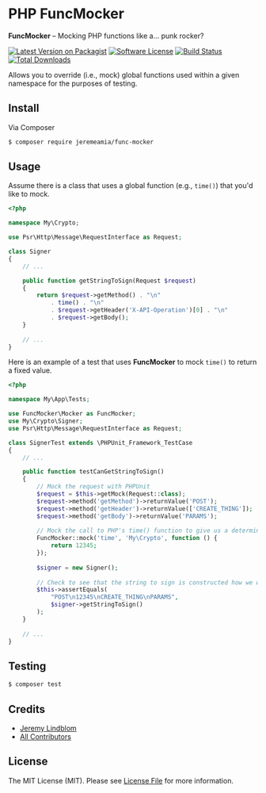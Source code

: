 # PHP FuncMocker

**FuncMocker** – Mocking PHP functions like a... punk rocker?

[![Latest Version on Packagist][ico-version]][link-packagist]
[![Software License][ico-license]](LICENSE.md)
[![Build Status][ico-travis]][link-travis]
[![Total Downloads][ico-downloads]][link-downloads]

Allows you to override (i.e., mock) global functions used within a given namespace for the purposes of testing.

## Install

Via Composer

``` bash
$ composer require jeremeamia/func-mocker
```

## Usage

Assume there is a class that uses a global function (e.g., `time()`) that you'd like to mock.

``` php
<?php

namespace My\Crypto;

use Psr\Http\Message\RequestInterface as Request;

class Signer
{
    // ...

    public function getStringToSign(Request $request)
    {
        return $request->getMethod() . "\n"
            . time() . "\n"
            . $request->getHeader('X-API-Operation')[0] . "\n"
            . $request->getBody();            
    }
    
    // ...
}
```

Here is an example of a test that uses **FuncMocker** to mock `time()` to return a fixed value.

```php
<?php

namespace My\App\Tests;

use FuncMocker\Mocker as FuncMocker;
use My\Crypto\Signer;
use Psr\Http\Message\RequestInterface as Request;

class SignerTest extends \PHPUnit_Framework_TestCase
{
    // ...

    public function testCanGetStringToSign()
    {
        // Mock the request with PHPUnit
        $request = $this->getMock(Request::class);
        $request->method('getMethod')->returnValue('POST');
        $request->method('getHeader')->returnValue(['CREATE_THING']);
        $request->method('getBody')->returnValue('PARAMS');
        
        // Mock the call to PHP's time() function to give us a deterministic value.
        FuncMocker::mock('time', 'My\Crypto', function () {
            return 12345;
        });
                
        $signer = new Signer();
        
        // Check to see that the string to sign is constructed how we would expect.
        $this->assertEquals(
            "POST\n12345\nCREATE_THING\nPARAMS",
            $signer->getStringToSign()
        );
    }
    
    // ...
}

```

## Testing

``` bash
$ composer test
```

## Credits

- [Jeremy Lindblom][link-author]
- [All Contributors][link-contributors]

## License

The MIT License (MIT). Please see [License File](LICENSE.md) for more information.

[ico-version]: https://img.shields.io/packagist/v/jeremeamia/func-mocker.svg?style=flat-square
[ico-license]: https://img.shields.io/badge/license-MIT-brightgreen.svg?style=flat-square
[ico-travis]: https://img.shields.io/travis/jeremeamia/php-func-mocker/master.svg?style=flat-square
[ico-downloads]: https://img.shields.io/packagist/dt/jeremeamia/func-mocker.svg?style=flat-square

[link-packagist]: https://packagist.org/packages/jeremeamia/func-mocker
[link-travis]: https://travis-ci.org/jeremeamia/php-func-mocker
[link-scrutinizer]: https://scrutinizer-ci.com/g/jeremeamia/php-func-mocker/code-structure
[link-code-quality]: https://scrutinizer-ci.com/g/jeremeamia/php-func-mocker
[link-downloads]: https://packagist.org/packages/jeremeamia/func-mocker
[link-author]: https://github.com/jeremeamia
[link-contributors]: ../../contributors
